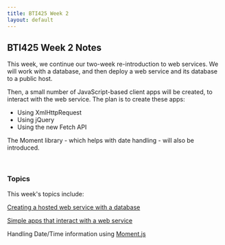 ```yaml
---
title: BTI425 Week 2
layout: default
---
```


## BTI425 Week 2 Notes

This week, we continue our two-week re-introduction to web services. We will work with a database, and then deploy a web service and its database to a public host. 

Then, a small number of JavaScript-based client apps will be created, to interact with the web service. The plan is to create these apps:
* Using XmlHttpRequest 
* Using jQuery
* Using the new Fetch API

The Moment library - which helps with date handling - will also be introduced. 

<br>

### Topics

This week's topics include: 

[Creating a hosted web service with a database](/bti425/notes/web-api-v2)

[Simple apps that interact with a web service](/bti425/notes/web-api-client-apps) 

Handling Date/Time information using [Moment.js](moment)

<br>
